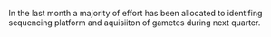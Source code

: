 

  In the last month a majority of effort has been allocated to identifing sequencing platform and aquisiiton of gametes during next quarter. 
